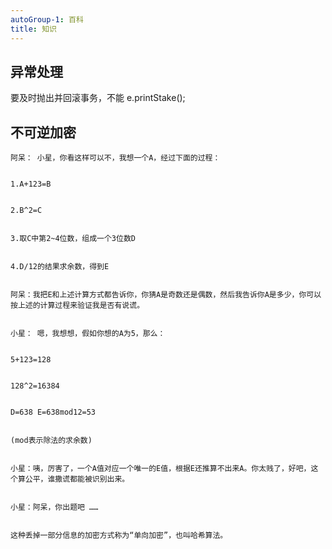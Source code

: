 ```yaml
---
autoGroup-1: 百科
title: 知识
---
```


## 异常处理

要及时抛出并回滚事务，不能 e.printStake();
    


## 不可逆加密

```text
阿呆： 小星，你看这样可以不，我想一个A，经过下面的过程：


1.A+123=B


2.B^2=C


3.取C中第2~4位数，组成一个3位数D


4.D/12的结果求余数，得到E


阿呆：我把E和上述计算方式都告诉你，你猜A是奇数还是偶数，然后我告诉你A是多少，你可以按上述的计算过程来验证我是否有说谎。


小星： 嗯，我想想，假如你想的A为5，那么：


5+123=128


128^2=16384


D=638 E=638mod12=53


(mod表示除法的求余数)


小星：咦，厉害了，一个A值对应一个唯一的E值，根据E还推算不出来A。你太贱了，好吧，这个算公平，谁撒谎都能被识别出来。


小星：阿呆，你出题吧 ……


这种丢掉一部分信息的加密方式称为“单向加密”，也叫哈希算法。
```